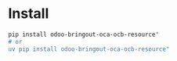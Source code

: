 # Install

```bash
pip install odoo-bringout-oca-ocb-resource"
# or
uv pip install odoo-bringout-oca-ocb-resource"
```
